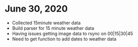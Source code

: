 # June 30, 2020
* Collected 15minute weather data
* Build parser for 15 minute weather data
* Having issues getting image data to rsync on 00|15|30|45
* Need to get function to add dates to weather data

